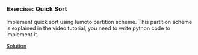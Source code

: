 ### Exercise: Quick Sort
Implement quick sort using lumoto partition scheme. This partition scheme is explained in the video tutorial, you need to write python code to implement it.
 
 
 [Solution]()


 